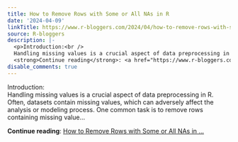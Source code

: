 ```yaml
---
title: How to Remove Rows with Some or All NAs in R
date: '2024-04-09'
linkTitle: https://www.r-bloggers.com/2024/04/how-to-remove-rows-with-some-or-all-nas-in-r/
source: R-bloggers
description: |-
  <p>Introduction:<br />
  Handling missing values is a crucial aspect of data preprocessing in R. Often, datasets contain missing values, which can adversely affect the analysis or modeling process. One common task is to remove rows containing missing value...</p>
  <strong>Continue reading</strong>: <a href="https://www.r-bloggers.com/2024/04/how-to-remove-rows-with-some-or-all-nas-in-r/">How to Remove Rows with Some or All NAs in ...
disable_comments: true
---
```

<p>Introduction:<br />
Handling missing values is a crucial aspect of data preprocessing in R. Often, datasets contain missing values, which can adversely affect the analysis or modeling process. One common task is to remove rows containing missing value...</p>
<strong>Continue reading</strong>: <a href="https://www.r-bloggers.com/2024/04/how-to-remove-rows-with-some-or-all-nas-in-r/">How to Remove Rows with Some or All NAs in ...